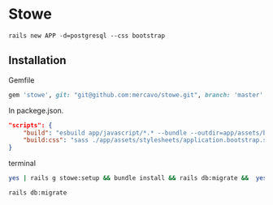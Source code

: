 # Stowe
``` rails new APP -d=postgresql --css bootstrap ```

## Installation

Gemfile
```ruby
gem 'stowe', git: "git@github.com:mercavo/stowe.git", branch: 'master'
```
In packege.json.
```json
"scripts": {
    "build": "esbuild app/javascript/*.* --bundle --outdir=app/assets/builds",
    "build:css": "sass ./app/assets/stylesheets/application.bootstrap.scss ./app/assets/builds/application.css --no-source-map --load-path=node_modules"
}
```

terminal
```sh
yes | rails g stowe:setup && bundle install && rails db:migrate &&  yes | rails g stowe:install && yes | rails g stowe:account && yes | rails g stowe:admin && yes | rails g stowe:pay && yes | rails g stowe:support
```

```
rails db:migrate
```



